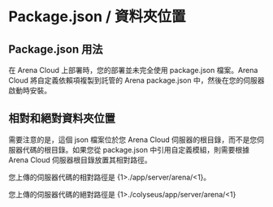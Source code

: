 # Package.json / 資料夾位置

## Package.json 用法

在 Arena Cloud 上部署時，您的部署並未完全使用 package.json 檔案。Arena Cloud 將自定義依賴項複製到託管的 Arena package.json 中，然後在您的伺服器啟動時安裝。 

## 相對和絕對資料夾位置

需要注意的是，這個 json 檔案位於您 Arena Cloud 伺服器的根目錄，而不是您伺服器代碼的根目錄。如果您從 package.json 中引用自定義模組，則需要根據 Arena Cloud 伺服器根目錄放置其相對路徑。

您上傳的伺服器代碼的相對路徑是 {1>./app/server/arena/<1}。

您上傳的伺服器代碼的絕對路徑是 {1>./colyseus/app/server/arena/<1}